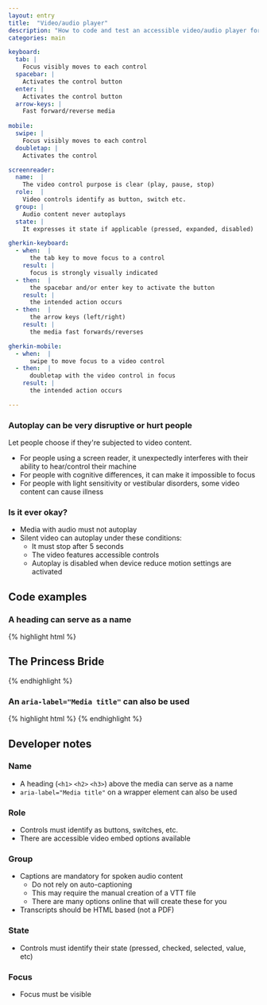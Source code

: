 ```yaml
---
layout: entry
title:  "Video/audio player"
description: "How to code and test an accessible video/audio player for Web"
categories: main

keyboard:
  tab: |
    Focus visibly moves to each control
  spacebar: |
    Activates the control button
  enter: |
    Activates the control button
  arrow-keys: |
    Fast forward/reverse media
          
mobile:
  swipe: |
    Focus visibly moves to each control
  doubletap: |
    Activates the control

screenreader:
  name:  |
    The video control purpose is clear (play, pause, stop)
  role:  |
    Video controls identify as button, switch etc.
  group: |
    Audio content never autoplays
  state: |
    It expresses it state if applicable (pressed, expanded, disabled)

gherkin-keyboard: 
  - when:  |
      the tab key to move focus to a control
    result: |
      focus is strongly visually indicated
  - then:  |
      the spacebar and/or enter key to activate the button
    result: |
      the intended action occurs
  - then:  |
      the arrow keys (left/right)
    result: |
      the media fast forwards/reverses

gherkin-mobile:
  - when:  |
      swipe to move focus to a video control
  - then:  |
      doubletap with the video control in focus
    result: |
      the intended action occurs

---
```


### Autoplay can be very disruptive or hurt people

Let people choose if they're subjected to video content.

- For people using a screen reader, it unexpectedly interferes with their ability to hear/control their machine  
- For people with cognitive differences, it can make it impossible to focus
- For people with light sensitivity or vestibular disorders, some video content can cause illness

### Is it ever okay?

- Media with audio must not autoplay
- Silent video can autoplay under these conditions:
  - It must stop after 5 seconds 
  - The video features accessible controls
  - Autoplay is disabled when device reduce motion settings are activated

## Code examples

### A heading can serve as a name

{% highlight html %}
<h2>The Princess Bride</h2>
<video-embed>
</video-embed>
{% endhighlight %}

### An `aria-label="Media title"` can also be used

{% highlight html %}
<video-embed aria-label="The Princess Bride"></video-embed>
{% endhighlight %}

## Developer notes

### Name

- A heading (`<h1>` `<h2>` `<h3>`) above the media can serve as a name
- `aria-label="Media title"` on a wrapper element can also be used

### Role

- Controls must identify as buttons, switches, etc.
- There are accessible video embed options available

### Group

- Captions are mandatory for spoken audio content
  - Do not rely on auto-captioning
  - This may require the manual creation of a VTT file
  - There are many options online that will create these for you
- Transcripts should be HTML based (not a PDF)

### State

- Controls must identify their state (pressed, checked, selected, value, etc)

### Focus

- Focus must be visible
